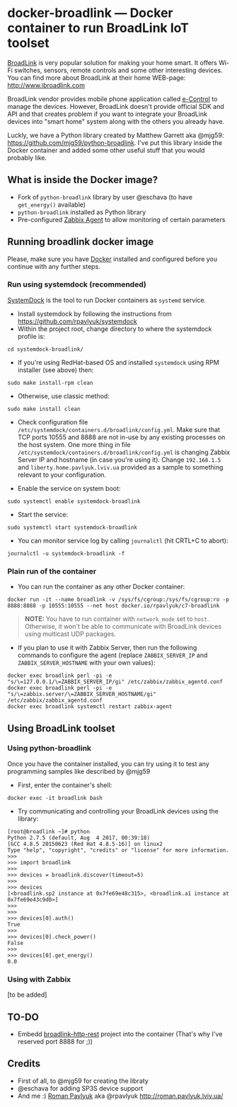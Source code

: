 # docker-broadlink — Docker container to run BroadLink IoT toolset
[BroadLink](http://www.ibroadlink.com) is very popular solution for making your home smart. It offers Wi-Fi switches, sensors, remote controls and some other interesting devices. You can find more about BroadLink at their home WEB-page: http://www.ibroadlink.com

BroadLink vendor provides mobile phone application called [e-Control](https://itunes.apple.com/app/broadlink-e-control/id793152994?mt=8) to manage the devices. However, BroadLink doesn't provide official SDK and API and that creates problem if you want to integrate your BroadLink devices into "smart home" system along with the others you already have.

Luckly, we have a Python library created by Matthew Garrett aka @mjg59: https://github.com/mjg59/python-broadlink. I've put this library inside the Docker container and added some other useful stuff that you would probably like.

## What is inside the Docker image?
* Fork of ```python-broadlink``` library by user @eschava (to have ```get_energy()``` available)
* ```python-broadlink``` installed as Python library
* Pre-configured [Zabbix Agent](https://www.zabbix.com/zabbix_agent) to allow monitoring of certain parameters

## Running broadlink docker image
Please, make sure you have [Docker](http://docker.io) installed and configured before you continue with any further steps.
### Run using systemdock (recommended)
[SystemDock](https://github.com/rpavlyuk/systemdock) is the tool to run Docker containers as ```systemd``` service.
* Install systemdock by following the instructions from https://github.com/rpavlyuk/systemdock
* Within the project root, change directory to where the systemdock profile is:
```
cd systemdock-broadlink/
```
* If you're using RedHat-based OS and installed ```systemdock``` using RPM installer (see above) then:
```
sudo make install-rpm clean
```
* Otherwise, use classic method:
```
sudo make install clean
```
* Check configuration file ```/etc/systemdock/containers.d/broadlink/config.yml```. Make sure that TCP ports 10555 and 8888 are not in-use by any existing processes on the host system.
One more thing in file ```/etc/systemdock/containers.d/broadlink/config.yml``` is changing Zabbix Server IP and hostname (in case you're using it). Change ```192.168.1.5``` and ```liberty.home.pavlyuk.lviv.ua``` provided as a sample to something relevant to your configuration. 

* Enable the service on system boot:
```
sudo systemctl enable systemdock-broadlink
```
* Start the service:
```
sudo systemctl start systemdock-broadlink
```
* You can monitor service log by calling ```journalctl``` (hit CRTL+C to abort):
```
journalctl -u systemdock-broadlink -f
```

### Plain run of the container
* You can run the container as any other Docker container:
```
docker run -it --name broadlink -v /sys/fs/cgroup:/sys/fs/cgroup:ro -p 8888:8888 -p 10555:10555 --net host docker.io/rpavlyuk/c7-broadlink
```
> **NOTE:** You have to run container with ```network_mode``` set to ```host```. Otherwise, it won't be able to communicate with BroadLink devices using multicast UDP packages.
* If you plan to use it with Zabbix Server, then run the following commands to configure the agent (replace ```ZABBIX_SERVER_IP``` and ```ZABBIX_SERVER_HOSTNAME``` with your own values):
```
docker exec broadlink perl -pi -e "s/\=127.0.0.1/\=ZABBIX_SERVER_IP/gi" /etc/zabbix/zabbix_agentd.conf
docker exec broadlink perl -pi -e "s/\=zabbix.server/\=ZABBIX_SERVER_HOSTNAME/gi" /etc/zabbix/zabbix_agentd.conf
docker exec broadlink systemctl restart zabbix-agent
```

## Using BroadLink toolset
### Using python-broadlink
Once you have the container installed, you can try using it to test any programming samples like described by @mjg59
* First, enter the container's shell:
```
docker exec -it broadlink bash
```
* Try communicating and controlling your BroadLink devices using the library:
```
[root@broadlink ~]# python
Python 2.7.5 (default, Aug  4 2017, 00:39:18)
[GCC 4.8.5 20150623 (Red Hat 4.8.5-16)] on linux2
Type "help", "copyright", "credits" or "license" for more information.
>>>
>>> import broadlink
>>>
>>> devices = broadlink.discover(timeout=5)
>>>
>>> devices
[<broadlink.sp2 instance at 0x7fe69e48c315>, <broadlink.a1 instance at 0x7fe69e43c9d0>]
>>>
>>>
>>> devices[0].auth()
True
>>>
>>> devices[0].check_power()
False
>>>
>>> devices[0].get_energy()
0.0
```
### Using with Zabbix
[to be added]

## TO-DO
* Embedd [broadlink-http-rest](https://github.com/radinsky/broadlink-http-rest) project into the container (That's why I've reserved port 8888 for ;))

## Credits
* First of all, to @mjg59 for creating the libraty
* @eschava for adding SP3S device support
* And me :) [Roman Pavlyuk](mailto:roman.pavlyuk@gmail.com) aka @rpavlyuk http://roman.pavlyuk.lviv.ua/


